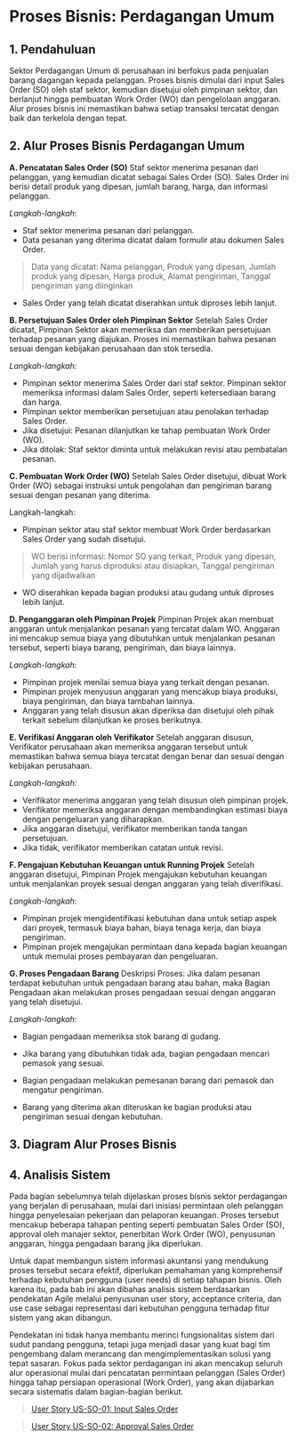 # Proses Bisnis: Perdagangan Umum
## 1. Pendahuluan
Sektor Perdagangan Umum di perusahaan ini berfokus pada penjualan barang dagangan kepada pelanggan. Proses bisnis dimulai dari input Sales Order (SO) oleh staf sektor, kemudian disetujui oleh pimpinan sektor, dan berlanjut hingga pembuatan Work Order (WO) dan pengelolaan anggaran. Alur proses bisnis ini memastikan bahwa setiap transaksi tercatat dengan baik dan terkelola dengan tepat.

## 2. Alur Proses Bisnis Perdagangan Umum
**A. Pencatatan Sales Order (SO)**
Staf sektor menerima pesanan dari pelanggan, yang kemudian dicatat sebagai Sales Order (SO). Sales Order ini berisi detail produk yang dipesan, jumlah barang, harga, dan informasi pelanggan.

*Langkah-langkah*:

- Staf sektor menerima pesanan dari pelanggan.
- Data pesanan yang diterima dicatat dalam formulir atau dokumen Sales Order.  

>Data yang dicatat: Nama pelanggan, Produk yang dipesan, Jumlah produk yang dipesan, Harga produk, Alamat pengiriman, Tanggal pengiriman yang diinginkan

- Sales Order yang telah dicatat diserahkan untuk diproses lebih lanjut.

**B. Persetujuan Sales Order oleh Pimpinan Sektor**
Setelah Sales Order dicatat, Pimpinan Sektor akan memeriksa dan memberikan persetujuan terhadap pesanan yang diajukan. Proses ini memastikan bahwa pesanan sesuai dengan kebijakan perusahaan dan stok tersedia.

*Langkah-langkah:*

- Pimpinan sektor menerima Sales Order dari staf sektor.
Pimpinan sektor memeriksa informasi dalam Sales Order, seperti ketersediaan barang dan harga.
- Pimpinan sektor memberikan persetujuan atau penolakan terhadap Sales Order.
- Jika disetujui: Pesanan dilanjutkan ke tahap pembuatan Work Order (WO).
- Jika ditolak: Staf sektor diminta untuk melakukan revisi atau pembatalan pesanan.

**C. Pembuatan Work Order (WO)**
Setelah Sales Order disetujui, dibuat Work Order (WO) sebagai instruksi untuk pengolahan dan pengiriman barang sesuai dengan pesanan yang diterima.

Langkah-langkah:
- Pimpinan sektor atau staf sektor membuat Work Order berdasarkan Sales Order yang sudah disetujui.
>WO berisi informasi: Nomor SO yang terkait, Produk yang dipesan, Jumlah yang harus diproduksi atau disiapkan, Tanggal pengiriman yang dijadwalkan

- WO diserahkan kepada bagian produksi atau gudang untuk diproses lebih lanjut.

**D. Penganggaran oleh Pimpinan Projek**
Pimpinan Projek akan membuat anggaran untuk menjalankan pesanan yang tercatat dalam WO. Anggaran ini mencakup semua biaya yang dibutuhkan untuk menjalankan pesanan tersebut, seperti biaya barang, pengiriman, dan biaya lainnya.

*Langkah-langkah:*
- Pimpinan projek menilai semua biaya yang terkait dengan pesanan.
- Pimpinan projek menyusun anggaran yang mencakup biaya produksi, biaya pengiriman, dan biaya tambahan lainnya.
- Anggaran yang telah disusun akan diperiksa dan disetujui oleh pihak terkait sebelum dilanjutkan ke proses berikutnya.

**E. Verifikasi Anggaran oleh Verifikator**
Setelah anggaran disusun, Verifikator perusahaan akan memeriksa anggaran tersebut untuk memastikan bahwa semua biaya tercatat dengan benar dan sesuai dengan kebijakan perusahaan.

*Langkah-langkah:*

- Verifikator menerima anggaran yang telah disusun oleh pimpinan projek.
- Verifikator memeriksa anggaran dengan membandingkan estimasi biaya dengan pengeluaran yang diharapkan.
- Jika anggaran disetujui, verifikator memberikan tanda tangan persetujuan.
- Jika tidak, verifikator memberikan catatan untuk revisi.

**F. Pengajuan Kebutuhan Keuangan untuk Running Projek**
Setelah anggaran disetujui, Pimpinan Projek mengajukan kebutuhan keuangan untuk menjalankan proyek sesuai dengan anggaran yang telah diverifikasi.

*Langkah-langkah:*

- Pimpinan projek mengidentifikasi kebutuhan dana untuk setiap aspek dari proyek, termasuk biaya bahan, biaya tenaga kerja, dan biaya pengiriman.
- Pimpinan projek mengajukan permintaan dana kepada bagian keuangan untuk memulai proses pembayaran dan pengeluaran.

**G. Proses Pengadaan Barang**
Deskripsi Proses: Jika dalam pesanan terdapat kebutuhan untuk pengadaan barang atau bahan, maka Bagian Pengadaan akan melakukan proses pengadaan sesuai dengan anggaran yang telah disetujui.

*Langkah-langkah:*

- Bagian pengadaan memeriksa stok barang di gudang.

- Jika barang yang dibutuhkan tidak ada, bagian pengadaan mencari pemasok yang sesuai.

- Bagian pengadaan melakukan pemesanan barang dari pemasok dan mengatur pengiriman.

- Barang yang diterima akan diteruskan ke bagian produksi atau pengiriman sesuai dengan kebutuhan.


## 3. Diagram Alur Proses Bisnis

## 4. Analisis Sistem
Pada bagian sebelumnya telah dijelaskan proses bisnis sektor perdagangan yang berjalan di perusahaan, mulai dari inisiasi permintaan oleh pelanggan hingga penyelesaian pekerjaan dan pelaporan keuangan. Proses tersebut mencakup beberapa tahapan penting seperti pembuatan Sales Order (SO), approval oleh manajer sektor, penerbitan Work Order (WO), penyusunan anggaran, hingga pengadaan barang jika diperlukan.

Untuk dapat membangun sistem informasi akuntansi yang mendukung proses tersebut secara efektif, diperlukan pemahaman yang komprehensif terhadap kebutuhan pengguna (user needs) di setiap tahapan bisnis. Oleh karena itu, pada bab ini akan dibahas analisis sistem berdasarkan pendekatan Agile melalui penyusunan user story, acceptance criteria, dan use case sebagai representasi dari kebutuhan pengguna terhadap fitur sistem yang akan dibangun.

Pendekatan ini tidak hanya membantu merinci fungsionalitas sistem dari sudut pandang pengguna, tetapi juga menjadi dasar yang kuat bagi tim pengembang dalam merancang dan mengimplementasikan solusi yang tepat sasaran. Fokus pada sektor perdagangan ini akan mencakup seluruh alur operasional mulai dari pencatatan permintaan pelanggan (Sales Order) hingga tahap persiapan operasional (Work Order), yang akan dijabarkan secara sistematis dalam bagian-bagian berikut.

> [User Story US-SO-01: Input Sales Order](../userStories/SO/us_so_01.md)

> [User Story US-SO-02: Approval Sales Order](../userStories/SO/us_so_02.md)
